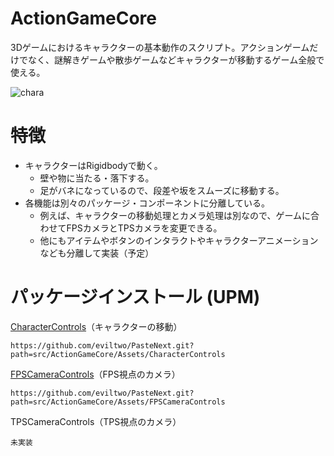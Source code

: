 # ActionGameCore
3Dゲームにおけるキャラクターの基本動作のスクリプト。アクションゲームだけでなく、謎解きゲームや散歩ゲームなどキャラクターが移動するゲーム全般で使える。
 
![chara](https://github.com/eviltwo/ActionGameCore/assets/7721151/6921cd9a-26cf-404f-8d62-856556d62d1f)

# 特徴
- キャラクターはRigidbodyで動く。
  - 壁や物に当たる・落下する。
  - 足がバネになっているので、段差や坂をスムーズに移動する。
- 各機能は別々のパッケージ・コンポーネントに分離している。
  - 例えば、キャラクターの移動処理とカメラ処理は別なので、ゲームに合わせてFPSカメラとTPSカメラを変更できる。
  - 他にもアイテムやボタンのインタラクトやキャラクターアニメーションなども分離して実装（予定）

# パッケージインストール (UPM)

[CharacterControls](https://github.com/eviltwo/ActionGameCore/blob/main/src/ActionGameCore/Assets/CharacterControls/CHANGELOG.md)（キャラクターの移動）
```
https://github.com/eviltwo/PasteNext.git?path=src/ActionGameCore/Assets/CharacterControls
```
[FPSCameraControls](https://github.com/eviltwo/ActionGameCore/blob/main/src/ActionGameCore/Assets/FPSCameraControls/CHANGELOG.md)（FPS視点のカメラ）
```
https://github.com/eviltwo/PasteNext.git?path=src/ActionGameCore/Assets/FPSCameraControls
```
TPSCameraControls（TPS視点のカメラ）
```
未実装
```
